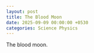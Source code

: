 ```yaml
---
layout: post
title: The Blood Moon
date: 2025-09-09 00:00:00 +0530
categories: Science Physics
---
```


<p>The blood moon.</p>